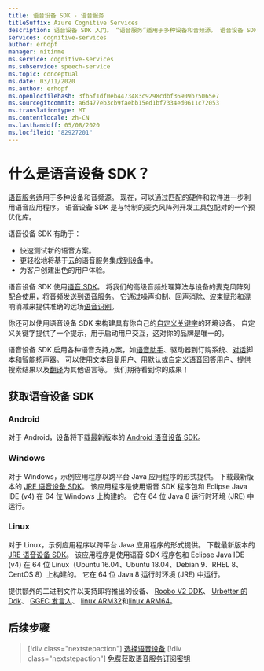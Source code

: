 ```yaml
---
title: 语音设备 SDK - 语音服务
titleSuffix: Azure Cognitive Services
description: 语音设备 SDK 入门。 “语音服务”适用于多种设备和音频源。 语音设备 SDK 是与特制的麦克风阵列开发工具包配对的一个预优化库。
services: cognitive-services
author: erhopf
manager: nitinme
ms.service: cognitive-services
ms.subservice: speech-service
ms.topic: conceptual
ms.date: 03/11/2020
ms.author: erhopf
ms.openlocfilehash: 3fb5f1df0eb4473483c9298cdbf36909b75065e7
ms.sourcegitcommit: a6d477eb3cb9faebb15ed1bf7334ed0611c72053
ms.translationtype: MT
ms.contentlocale: zh-CN
ms.lasthandoff: 05/08/2020
ms.locfileid: "82927201"
---
```

# <a name="what-is-the-speech-devices-sdk"></a>什么是语音设备 SDK？

[语音服务](overview.md)适用于多种设备和音频源。 现在，可以通过匹配的硬件和软件进一步利用语音应用程序。 语音设备 SDK 是与特制的麦克风阵列开发工具包配对的一个预优化库。

语音设备 SDK 有助于：

- 快速测试新的语音方案。
- 更轻松地将基于云的语音服务集成到设备中。
- 为客户创建出色的用户体验。

语音设备 SDK 使用[语音 SDK](speech-sdk.md)。 将我们的高级音频处理算法与设备的麦克风阵列配合使用，将音频发送到[语音服务](overview.md)。 它通过噪声抑制、回声消除、波束赋形和混响消减来提供准确的远场[语音识别](speech-to-text.md)。

你还可以使用语音设备 SDK 来构建具有你自己的[自定义关键字](speech-devices-sdk-create-kws.md)的环境设备。 自定义关键字提供了一个提示，用于启动用户交互，这对你的品牌是唯一的。

语音设备 SDK 启用各种语音支持方案，如[语音助手](https://aka.ms/bots/speech/va)、驱动器到订购系统、[对话](conversation-transcription-service.md)脚本和智能扬声器。 可以使用文本回复用户、用默认或[自定义语音](how-to-customize-voice-font.md)回答用户、提供搜索结果以及[翻译](speech-translation.md)为其他语言等。 我们期待看到你的成果！

## <a name="get-the-speech-devices-sdk"></a>获取语音设备 SDK

### <a name="android"></a>Android

对于 Android，设备将下载最新版本的 [Android 语音设备 SDK](https://aka.ms/sdsdk-download-android)。

### <a name="windows"></a>Windows

对于 Windows，示例应用程序以跨平台 Java 应用程序的形式提供。 下载最新版本的 [JRE 语音设备 SDK](https://aka.ms/sdsdk-download-JRE)。
该应用程序是使用语音 SDK 程序包和 Eclipse Java IDE (v4) 在 64 位 Windows 上构建的。 它在 64 位 Java 8 运行时环境 (JRE) 中运行。

### <a name="linux"></a>Linux

对于 Linux，示例应用程序以跨平台 Java 应用程序的形式提供。 下载最新版本的 [JRE 语音设备 SDK](https://aka.ms/sdsdk-download-JRE)。
该应用程序是使用语音 SDK 程序包和 Eclipse Java IDE (v4) 在 64 位 Linux（Ubuntu 16.04、Ubuntu 18.04、Debian 9、RHEL 8、CentOS 8）上构建的。 它在 64 位 Java 8 运行时环境 (JRE) 中运行。

提供额外的二进制文件以支持即将推出的设备、 [Roobo V2 DDK](https://aka.ms/sdsdk-download-roobov2)、 [Urbetter 的 Ddk](https://aka.ms/sdsdk-download-urbetter)、 [GGEC 发言人](https://aka.ms/sdsdk-download-speaker)、 [linux ARM32](https://aka.ms/sdsdk-download-linux-arm32)和[linux ARM64](https://aka.ms/sdsdk-download-linux-arm64)。

## <a name="next-steps"></a>后续步骤

> [!div class="nextstepaction"]
> [选择语音设备](get-speech-devices-sdk.md)
> [!div class="nextstepaction"]
> [免费获取语音服务订阅密钥](get-started.md)
